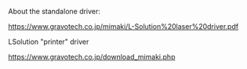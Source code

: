 About the standalone driver:

https://www.gravotech.co.jp/mimaki/L-Solution%20laser%20driver.pdf


LSolution "printer" driver

https://www.gravotech.co.jp/download_mimaki.php
